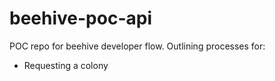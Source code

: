 # beehive-poc-api

POC repo for beehive developer flow. Outlining processes for:

* Requesting a colony
